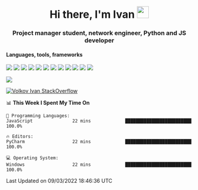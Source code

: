 <h1 align="center">Hi there, I'm Ivan <img src="https://github.com/blackcater/blackcater/blob/main/images/Hi.gif" height="32"></h1>
<h3 align="center">Project manager student, network engineer, Python and JS developer</h3>

<h4>Languages, tools, frameworks</h5>
<p float="left">
<img src="https://img.shields.io/badge/python-3670A0?style=for-the-badge&logo=python&logoColor=ffdd54">
<img src="https://img.shields.io/badge/django-%23092E20.svg?style=for-the-badge&logo=django&logoColor=white">
<img src="https://img.shields.io/badge/postgres-%23316192.svg?style=for-the-badge&logo=postgresql&logoColor=white">
<img src="https://img.shields.io/badge/pycharm-143?style=for-the-badge&logo=pycharm&logoColor=black&color=black&labelColor=green">
<img src="https://img.shields.io/badge/VIM-%2311AB00.svg?style=for-the-badge&logo=vim&logoColor=white">
<img src="https://img.shields.io/badge/Debian-D70A53?style=for-the-badge&logo=debian&logoColor=white">
<img src="https://img.shields.io/badge/Fedora-294172?style=for-the-badge&logo=fedora&logoColor=white">
<img src="https://img.shields.io/badge/mac%20os-000000?style=for-the-badge&logo=macos&logoColor=F0F0F0">
<img src="https://img.shields.io/badge/jira-%230A0FFF.svg?style=for-the-badge&logo=jira&logoColor=white">
<img src="https://img.shields.io/badge/Notion-%23000000.svg?style=for-the-badge&logo=notion&logoColor=white">
<img src="https://img.shields.io/badge/nginx-%23009639.svg?style=for-the-badge&logo=nginx&logoColor=white">
<img src="ttps://img.shields.io/badge/git-%23F05033.svg?style=for-the-badge&logo=git&logoColor=white">
 </p>
 <img src="https://www.codewars.com/users/1interceptor3/badges/large">
 
 [![Volkov Ivan StackOverflow](https://github-readme-stackoverflow.vercel.app/?userID=18140559&layout=compact&theme=dark)](https://stackoverflow.com/users/18140559/volkov-ivan)

<!--START_SECTION:waka-->
📊 **This Week I Spent My Time On** 

```text
💬 Programming Languages: 
JavaScript               22 mins             █████████████████████████   100.0%

🔥 Editors: 
PyCharm                  22 mins             █████████████████████████   100.0%

💻 Operating System: 
Windows                  22 mins             █████████████████████████   100.0%

```


 Last Updated on 09/03/2022 18:46:36 UTC
<!--END_SECTION:waka-->
